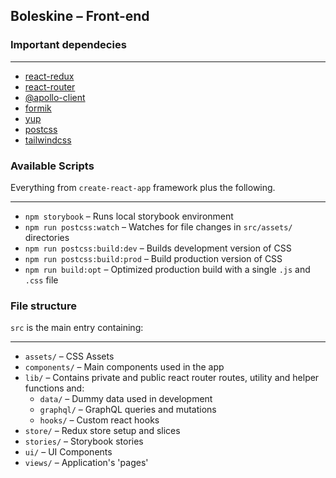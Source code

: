 ## Boleskine – Front-end

### Important dependecies
---
- [react-redux](https://www.npmjs.com/package/react-redux)
- [react-router](https://www.npmjs.com/package/react-router)
- [@apollo-client](https://www.npmjs.com/package/@apollo/client)
- [formik](https://www.npmjs.com/package/formik)
- [yup](https://www.npmjs.com/package/yup)
- [postcss](https://www.npmjs.com/package/postcss)
- [tailwindcss](https://www.npmjs.com/package/tailwindcss)

### Available Scripts
Everything from `create-react-app` framework plus the following.

---
- `npm storybook` – Runs local storybook environment
- `npm run postcss:watch` – Watches for file changes in `src/assets/` directories
- `npm run postcss:build:dev` – Builds development version of CSS
- `npm run postcss:build:prod` – Build production version of CSS
- `npm run build:opt` – Optimized production build with a single `.js` and `.css` file

### File structure
`src` is the main entry containing:

---
- `assets/` – CSS Assets
- `components/` – Main components used in the app
- `lib/` – Contains private and public react router routes, utility and helper functions and:
	- `data/` – Dummy data used in development
	- `graphql/` – GraphQL queries and mutations
	- `hooks/` – Custom react hooks
- `store/` – Redux store setup and slices
- `stories/` – Storybook stories
- `ui/` – UI Components
- `views/` – Application's 'pages'
